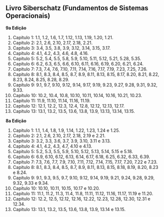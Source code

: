 ## Livro Siberschatz (Fundamentos de Sistemas Operacionais)

**9a Edição**

  1. Capítulo 1: 1.1, 1.2, 1.6, 1.7, 1.12, 1.13, 1.19, 1.20, 1.21.
  1. Capítulo 2: 2.1, 2.6, 2.10, 2.17, 2.18, 2.21.
  1. Capítulo 3: 3.4, 3.5, 3.8, 3.9, 3.12, 3.14, 3.15, 3.17.
  1. Capítulo 4: 4.1, 4.2, 4.3, 4.6, 4.8, 4.16.
  1. Capítulo 5: 5.2, 5.4, 5.5, 5.8, 5.9, 5.10, 5.11, 5.12, 5.21, 5.28, 5.35.
  1. Capítulo 6: 6.2, 6.3, 6.5, 6.6, 6.10, 6.11, 6.16, 6.19, 6.20, 6.21, 6.24.
  1. Capítulo 7: 7.3, 7.4, 7.6, 7.10, 7.11, 7.14, 7.16, 7.17, 7.19, 7.23, 7.25,
     7.26.
  1. Capítulo 8: 8.1, 8.3, 8.4, 8.5, 8.7, 8.9, 8.11, 8.13, 8.15, 8.17, 8.20,
     8.21, 8.22, 8.23, 8.24, 8.25, 8.28, 8.29.
  1. Capítulo 9: 9.1, 9.7, 9.10, 9.12, 9.14, 9.17, 9.19, 9.23, 9.27, 9.28,
     9.31, 9.32, 9.33.
  1. Capítulo 10: 10.2, 10.4, 10.8, 10.10, 10.11, 10.14, 10.16, 10.21, 10.23.
  1. Capítulo 11: 11.9, 11.10, 11.14, 11.16, 11.19.
  1. Capítulo 12: 12.1, 12.2, 12.3, 12.4, 12.8, 12.12, 12.13, 12.17.
  1. Capítulo 13: 13.1, 13.2, 13.5, 13.6, 13.8, 13.9, 13.13, 13.14, 13.15.


**8a Edição**

  1. Capítulo 1: 1.1, 1.4, 1.8, 1.9, 1.14, 1.22, 1.23, 1.24 e 1.25.
  1. Capítulo 2: 2.1, 2.6, 2.10, 2.17, 2.18, 2.19 e 2.21.
  1. Capítulo 3: 3.2, 3.3, 3.6, 3.7, 3.9, 3.10, 3.11 e 3.13.
  1. Capítulo 4: 4.1, 4.2, 4.3, 4.7, 4.10 e 4.13.
  1. Capítulo 5: 5.2, 5.3, 5.5, 5.9, 5.10, 5.12, 5.13, 5.14, 5.15 e 5.18.
  1. Capítulo 6: 6.9, 6.10, 6.12, 6.13, 6.14, 6.17, 6.18, 6.25, 6.32, 6.33,
     6.39.
  1. Capítulo 7: 7.3, 7.6, 7.7, 7.9, 7.10, 7.11, 7.12, 7.14, 7.15, 7.17, 7.20,
     7.22 e 7.23.
  1. Capítulo 8: 8.1, 8.3, 8.4, 8.5, 8.7, 8.9, 8.11, 8.13, 8.15, 8.18, 8.19,
     8.20, 8.23 e 8.24.
  1. Capítulo 9: 9.1, 9.3, 9.5, 9.7, 9.10, 9.12, 9.14, 9.19, 9.21, 9.24, 9.28,
     9.29, 9.32, 9.33 e 9.34.
  1. Capítulo 10: 10.10, 10.11, 10.15, 10.17 e 10.20.
  1. Capítulo 11: 11.1, 11.2, 11.3, 11.4, 11.8, 11.11, 11.12, 11.16, 11.17,
     11.19 e 11.20.
  1. Capítulo 12: 12.2, 12.5, 12.12, 12.16, 12.22, 12.23, 12.28, 12.30, 12.31 e
     12.34.
  1. Capítulo 13: 13.1, 13.2, 13.5, 13.6, 13.8, 13.9, 13.14 e 13.15.

